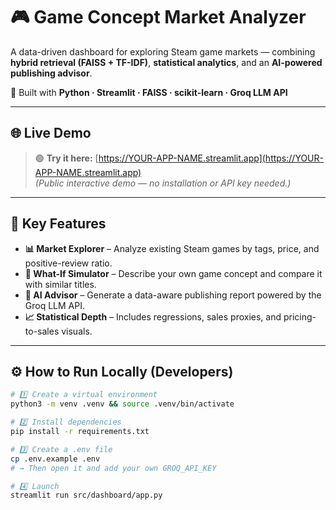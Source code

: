# 🎮 Game Concept Market Analyzer

A data-driven dashboard for exploring Steam game markets — combining **hybrid retrieval (FAISS + TF-IDF)**, **statistical analytics**, and an **AI-powered publishing advisor**.

🧠 Built with **Python · Streamlit · FAISS · scikit-learn · Groq LLM API**

---

## 🌐 Live Demo

> 🟢 **Try it here:** [https://YOUR-APP-NAME.streamlit.app](https://YOUR-APP-NAME.streamlit.app)  
> *(Public interactive demo — no installation or API key needed.)*

---

## 🧩 Key Features

- **📊 Market Explorer** – Analyze existing Steam games by tags, price, and positive-review ratio.  
- **🧪 What-If Simulator** – Describe your own game concept and compare it with similar titles.  
- **🤖 AI Advisor** – Generate a data-aware publishing report powered by the Groq LLM API.  
- **📈 Statistical Depth** – Includes regressions, sales proxies, and pricing-to-sales visuals.

---

## ⚙️ How to Run Locally (Developers)

```bash
# 1️⃣ Create a virtual environment
python3 -m venv .venv && source .venv/bin/activate

# 2️⃣ Install dependencies
pip install -r requirements.txt

# 3️⃣ Create a .env file
cp .env.example .env
# → Then open it and add your own GROQ_API_KEY

# 4️⃣ Launch
streamlit run src/dashboard/app.py
